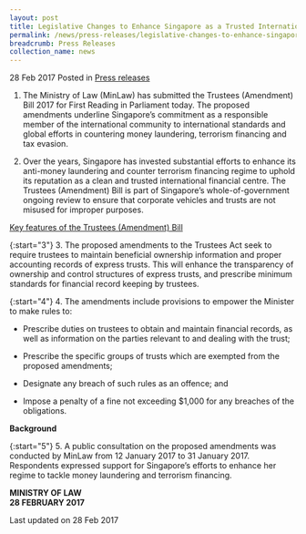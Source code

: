 ```yaml
---
layout: post
title: Legislative Changes to Enhance Singapore as a Trusted International Financial Centre
permalink: /news/press-releases/legislative-changes-to-enhance-singapore-as-a-trusted-internatio
breadcrumb: Press Releases
collection_name: news
---
```


28 Feb 2017 Posted in [Press releases](/news/press-releases)

1. The Ministry of Law (MinLaw) has submitted the Trustees (Amendment) Bill 2017 for First Reading in Parliament today. The proposed amendments underline Singapore’s commitment as a responsible member of the international community to international standards and global efforts in countering money laundering, terrorism financing and tax evasion.

2. Over the years, Singapore has invested substantial efforts to enhance its anti-money laundering and counter terrorism financing regime to uphold its reputation as a clean and trusted international financial centre. The Trustees (Amendment) Bill is part of Singapore’s whole-of-government ongoing review to ensure that corporate vehicles and trusts are not misused for improper purposes.

<u>Key features of the Trustees (Amendment) Bill</u>

{:start="3"}
3. The proposed amendments to the Trustees Act seek to require trustees to maintain beneficial ownership information and proper accounting records of express trusts. This will enhance the transparency of ownership and control structures of express trusts, and prescribe minimum standards for financial record keeping by trustees.

{:start="4"}
4. The amendments include provisions to empower the Minister to make rules to:

* Prescribe duties on trustees to obtain and maintain financial records, as well as information on the parties relevant to and dealing with the trust;

* Prescribe the specific groups of trusts which are exempted from the proposed amendments;

* Designate any breach of such rules as an offence; and

* Impose a penalty of a fine not exceeding $1,000 for any breaches of the obligations.

**Background**

{:start="5"}
5. A public consultation on the proposed amendments was conducted by MinLaw from 12 January 2017 to 31 January 2017. Respondents expressed support for Singapore’s efforts to enhance her regime to tackle money laundering and terrorism financing.

**MINISTRY OF LAW**  
**28 FEBRUARY 2017**

<p class="right-side-updated">Last updated on 28 Feb 2017</p>

